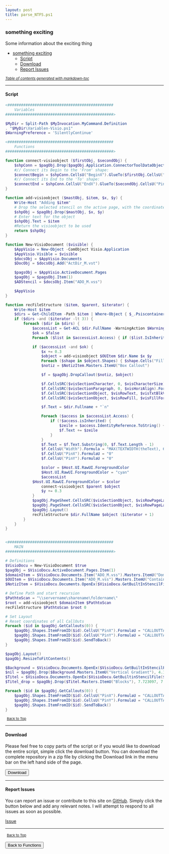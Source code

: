 ```yaml
---
layout: post
title: parse_NTFS.ps1
---
```


### something exciting

Some information about the exciting thing

- [something exciting](#something-exciting)
  - [Script](#script)
  - [Download](#download)
  - [Report Issues](#report-issues)

<small><i><a href='http://ecotrust-canada.github.io/markdown-toc/'>Table of contents generated with markdown-toc</a></i></small>

---

#### Script

```powershell
<###############################################
	Variables
################################################>

$MyDir = Split-Path $MyInvocation.MyCommand.Definition
. "$MyDir\Variablen-Visio.ps1"
$WarningPreference = 'SilentlyContinue'

<###############################################
	Functions
################################################>

function connect-visioobject ($firstObj, $secondObj) {
    $shpConn = $pagObj.Drop($pagObj.Application.ConnectorToolDataObject, 0, 0)
    #// Connect its Begin to the 'From' shape:
    $connectBegin = $shpConn.CellsU("BeginX").GlueTo($firstObj.CellsU("PinX"))
    #// Connect its End to the 'To' shape:
    $connectEnd = $shpConn.CellsU("EndX").GlueTo($secondObj.CellsU("PinX"))
}

function add-visioobject ($mastObj, $item, $x, $y) {
    Write-Host "Adding $item"
    # Drop the selected stencil on the active page, with the coordinates x, y
    $shpObj = $pagObj.Drop($mastObj, $x, $y)
    # Enter text for the object
    $shpObj.Text = $item
    #Return the visioobject to be used
    return $shpObj
}

function New-VisioDocument ($visible) {
	$AppVisio = New-Object -ComObject Visio.Application
	$AppVisio.Visible = $visible
	$docsObj = $AppVisio.Documents
	$DocObj = $docsObj.Add("ActDir_M.vst")

	$pagsObj = $AppVisio.ActiveDocument.Pages
	$pagObj = $pagsObj.Item(1)
	$ADStencil = $docsObj.Item("ADO_M.vss")

	$AppVisio
}

function recFileStructure ($item, $parent, $iterator) {
	Write-Host $item
	$dirs = Get-ChildItem -Path $item | Where-Object { $_.Psiscontainer }
	if ($dirs -and ($iterator -lt 3)) {
		foreach ($dir in $dirs) {
			$accessList = Get-ACL $dir.FullName -WarningAction $WarningPreference
			$ok = $false
			Foreach ($list in $accessList.Access) { if ($list.IsInherited -eq $false) { $ok = $true } }

			if ($accessList -and $ok) {
				$x += 0.3
				$object = add-visioobject $OUItem $dir.Name $x $y
				Foreach ($shape in $object.Shapes) { $shape.Cells("FillForegnd").FormulaU = "RGB(255,0,0)" }
				$notiz = $NotizItem.Masters.ItemU("Box Callout")

				$f = $pagObj.DropCallout($notiz, $object)

				$f.CellsSRC($visSectionCharacter, 0, $visCharacterSize).FormulaU = "6 pt"
				$f.CellsSRC($visSectionParagraph, 0, $visHorzAlign).FormulaU = "0"
				$f.CellsSRC($visSectionObject, $visRowText, $visTxtBlkVerticalAlign).FormulaU = "0"
				$f.CellsSRC($visSectionObject, $visRowFill, $visFillForegnd).FormulaU = "THEMEGUARD(MSOTINT(THEME(""AccentColor4""),80))"

				$f.Text = $dir.Fullname + "`n"

				Foreach ($access in $accessList.Access) {
					if (!$access.isInherited) {
						$zeile = $access.IdentityReference.ToString() + " | " + $access.FileSystemRights.ToString() + "`n"
						$f.Text += $zeile
					}
				}
				$f.Text = $f.Text.Substring(0, $f.Text.Length - 1)
				$f.CellsU("Width").Formula = "MAX(TEXTWIDTH(theText), 6 * Char.Size)"
				$f.CellsU("PinX").FormulaU = "0"
				$f.CellsU("PinY").FormulaU = "0"

				$color = $Host.UI.RawUI.ForegroundColor
				$Host.UI.RawUI.ForegroundColor = "cyan"
				$accessList
		 	$Host.UI.RawUI.ForegroundColor = $color
				connect-visioobject $parent $object
				$y += 0.3
			}
			$pagObj.PageSheet.CellsSRC($visSectionObject, $visRowPageLayout, $visPLOPlaceStyle).FormulaForceU = "7"
			$pagObj.PageSheet.CellsSRC($visSectionObject, $visRowPageLayout, $visPLORouteStyle).FormulaForceU = "3"
			$pagObj.Layout()
			recFileStructure $dir.FullName $object ($iterator + 1)
		}
	}
}


<###############################################
	MAIN
################################################>

# Definitions
$VisioDocu = New-VisioDocument $true
$pagObj = $VisioDocu.ActiveDocument.Pages.Item(1)
$domainItem = $VisioDocu.Documents.Item("ADO_M.vss").Masters.ItemU("Domain")
$OUItem = $VisioDocu.Documents.Item("ADO_M.vss").Masters.ItemU("Container")   # 'Folder'
$NotizItem = $VisioDocu.Documents.OpenEx($VisioDocu.GetBuiltInStencilFile($visBuiltinStencilCallouts, $visMSDefault), $visOpenHidden) # CallOut

# Define Path and start recursion
$PathtoScan = "\\servername\sharename\foldername\"
$root = add-visioobject $domainItem $PathtoScan
recFileStructure $PathtoScan $root 0

# Set Layout
# Reset coordinates of all CallOuts
Foreach ($id in $pagObj.GetCallouts(0)) {
	$pagObj.Shapes.ItemFromID($id).CellsU("PinX").FormulaU = "CALLOUTTARGETREF()!PinX + 2"
	$pagObj.Shapes.ItemFromID($id).CellsU("PinY").FormulaU = "CALLOUTTARGETREF()!PinY + 1"
	$pagObj.Shapes.ItemFromID($id).SendToBack()
}

$pagObj.Layout()
$pagObj.ResizeToFitContents()

$Background = $VisioDocu.Documents.OpenEx($VisioDocu.GetBuiltInStencilFile($visBuiltinStencilBackgrounds, $visMSDefault), $visOpenHidden)
$nil = $pagObj.Drop($Background.Masters.ItemU("Vertical Gradient"), 4.133858, 5.850394)
$Titel = $VisioDocu.Documents.OpenEx($VisioDocu.GetBuiltinStencilFile($visBuiltinStencilBorders, $visMSDefault), $visOpenHidden)
$Titel_drop = $pagObj.Drop($Titel.Masters.ItemU("Blocks"), 7.723097, 7.46063)

Foreach ($id in $pagObj.GetCallouts(0)) {
	$pagObj.Shapes.ItemFromID($id).CellsU("PinX").FormulaU = "CALLOUTTARGETREF()!PinX + 2"
	$pagObj.Shapes.ItemFromID($id).CellsU("PinY").FormulaU = "CALLOUTTARGETREF()!PinY + 1"
	$pagObj.Shapes.ItemFromID($id).SendToBack()
}
```

<span style="font-size:11px;"><a href="#"><i class="fas fa-caret-up" aria-hidden="true" style="color: white; margin-right:5px;"></i>Back to Top</a></span>

---

#### Download

Please feel free to copy parts of the script or if you would like to download the entire script, simple click the download button. You can download the complete repository in a zip file by clicking the Download link in the menu bar on the left hand side of the page.

<button class="btn" type="submit" onclick="window.open('/PowerShell/functions/parse_NTFS.ps1')">
    <i class="fa fa-cloud-download-alt">
    </i>
        Download
</button>

---

#### Report Issues

You can report an issue or contribute to this site on <a href="https://github.com/BanterBoy/scripts-blog/issues">GitHub</a>. Simply click the button below and add any relevant notes. I will attempt to respond to all issues as soon as possible.

<!-- Place this tag where you want the button to render. -->

<a class="github-button" href="https://github.com/BanterBoy/scripts-blog/issues/new?title=parse_NTFS.ps1&body=There is a problem with this function. Please find details below." data-show-count="true" aria-label="Issue BanterBoy/scripts-blog on GitHub">Issue</a>

---

<span style="font-size:11px;"><a href="#"><i class="fas fa-caret-up" aria-hidden="true" style="color: white; margin-right:5px;"></i>Back to Top</a></span>

<a href="/menu/_pages/functions.html">
    <button class="btn">
        <i class='fas fa-reply'>
        </i>
            Back to Functions
    </button>
</a>

[1]: http://ecotrust-canada.github.io/markdown-toc
[2]: https://github.com/googlearchive/code-prettify
